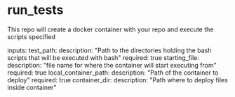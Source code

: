 # run_tests

This repo will create a docker container with your repo and execute the scripts specified

inputs:
  test_path:
    description: "Path to the directories holding the bash scripts that will be executed with bash"
    required: true
  starting_file:
    description: "file name for where the container will start executing from"
    required: true
  local_container_path:
    description: "Path of the container to deploy"
    required: true
  container_dir:
    description: "Path where to deploy files inside container"